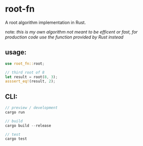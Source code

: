 # root-fn

A root algorithm implementation in Rust.

note: _this is my own algorithm not meant to be efficent or fast, for production code use the function provided by Rust instead_

## usage:

```rust
use root_fn::root;

// third root of 8
let result = root(8, 3);
asssert_eq!(result, 2);
```

## CLI:

```rust
// preview / development
cargo run

// build
cargo build --release

// test
cargo test
```
